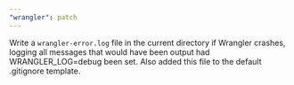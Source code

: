 ```yaml
---
"wrangler": patch
---
```


Write a `wrangler-error.log` file in the current directory if Wrangler crashes, logging all messages that would have been output had WRANGLER_LOG=debug been set. Also added this file to the default .gitignore template.
